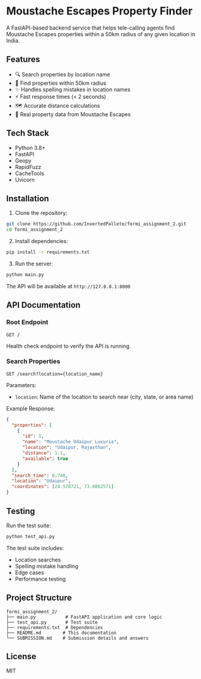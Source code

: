 # Moustache Escapes Property Finder

A FastAPI-based backend service that helps tele-calling agents find Moustache Escapes properties within a 50km radius of any given location in India.

## Features

- 🔍 Search properties by location name
- 📍 Find properties within 50km radius
- ✨ Handles spelling mistakes in location names
- ⚡ Fast response times (< 2 seconds)
- 🗺️ Accurate distance calculations
- 🏨 Real property data from Moustache Escapes

## Tech Stack

- Python 3.8+
- FastAPI
- Geopy
- RapidFuzz
- CacheTools
- Uvicorn

## Installation

1. Clone the repository:
```bash
git clone https://github.com/InvertedPallete/formi_assignment_2.git
cd formi_assignment_2
```

2. Install dependencies:
```bash
pip install -r requirements.txt
```

3. Run the server:
```bash
python main.py
```

The API will be available at `http://127.0.0.1:8000`

## API Documentation

### Root Endpoint

```
GET /
```
Health check endpoint to verify the API is running.

### Search Properties

```
GET /search?location={location_name}
```

Parameters:
- `location`: Name of the location to search near (city, state, or area name)

Example Response:
```json
{
  "properties": [
    {
      "id": 1,
      "name": "Moustache Udaipur Luxuria",
      "location": "Udaipur, Rajasthan",
      "distance": 1.1,
      "available": true
    }
  ],
  "search_time": 0.748,
  "location": "Udaipur",
  "coordinates": [24.578721, 73.6862571]
}
```

## Testing

Run the test suite:
```bash
python test_api.py
```

The test suite includes:
- Location searches
- Spelling mistake handling
- Edge cases
- Performance testing

## Project Structure

```
formi_assignment_2/
├── main.py           # FastAPI application and core logic
├── test_api.py       # Test suite
├── requirements.txt  # Dependencies
├── README.md        # This documentation
└── SUBMISSION.md    # Submission details and answers
```

## License

MIT 
